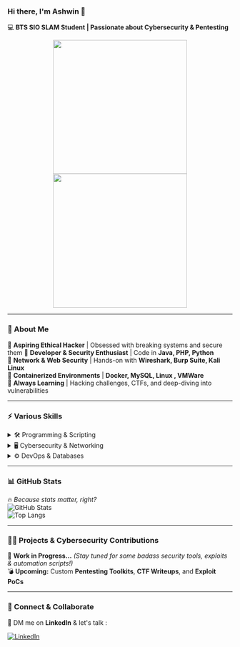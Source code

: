 ### Hi there, I'm Ashwin 👋  

💻 **BTS SIO SLAM Student | Passionate about Cybersecurity & Pentesting**  

<div align="center">
  <img src="https://media.giphy.com/media/xT9IgzoKnwFNmISR8I/giphy.gif" height="300"/>
  <img src="https://media.giphy.com/media/VTtANKl0beDFQRLDTh/giphy.gif" height="300"/>
</div>  

---

### 🚀 About Me  
🔹 **Aspiring Ethical Hacker** | Obsessed with breaking systems and secure them
🔹 **Developer & Security Enthusiast** | Code in **Java, PHP, Python**  
🔹 **Network & Web Security** | Hands-on with **Wireshark, Burp Suite, Kali Linux**  
🔹 **Containerized Environments** | **Docker, MySQL, Linux , VMWare**  
🔹 **Always Learning** | Hacking challenges, CTFs, and deep-diving into vulnerabilities  

---

### ⚡ Various Skills  
<details>
  <summary>🛠️ Programming & Scripting</summary>
  
  ![Python](https://img.shields.io/badge/Python-3776AB?style=for-the-badge&logo=python&logoColor=white)  
  ![Java](https://img.shields.io/badge/Java-ED8B00?style=for-the-badge&logo=java&logoColor=white)  
  ![PHP](https://img.shields.io/badge/PHP-777BB4?style=for-the-badge&logo=php&logoColor=white)  
  ![JavaScript](https://img.shields.io/badge/JavaScript-F7DF1E?style=for-the-badge&logo=javascript&logoColor=black)  
  ![HTML5](https://img.shields.io/badge/HTML5-E34F26?style=for-the-badge&logo=html5&logoColor=white)  
  ![CSS3](https://img.shields.io/badge/CSS3-1572B6?style=for-the-badge&logo=css3&logoColor=white)  
</details>

<details>
  <summary>🖥️ Cybersecurity & Networking</summary>

  ![Wireshark](https://img.shields.io/badge/Wireshark-1679A7?style=for-the-badge&logo=wireshark&logoColor=white)  
  ![TCPEye](https://img.shields.io/badge/TCPEye-9B8B26?style=for-the-badge&logo=generic&logoColor=white)  
  ![Telnet](https://img.shields.io/badge/Telnet-2A4B8A?style=for-the-badge&logo=generic&logoColor=white)  
  ![Metasploit](https://img.shields.io/badge/Metasploit-1B6F64?style=for-the-badge&logo=metasploit&logoColor=white)  
  ![Kali Linux](https://img.shields.io/badge/Kali_Linux-557C94?style=for-the-badge&logo=kalilinux&logoColor=white)  
</details>

<details>
  <summary>⚙️ DevOps & Databases</summary>

  ![Docker](https://img.shields.io/badge/Docker-2496ED?style=for-the-badge&logo=docker&logoColor=white)  
  ![MySQL](https://img.shields.io/badge/MySQL-4479A1?style=for-the-badge&logo=mysql&logoColor=white)  
  ![Linux](https://img.shields.io/badge/Linux-FCC624?style=for-the-badge&logo=linux&logoColor=black)  
</details>

---

### 📊 GitHub Stats  
🔥 *Because stats matter, right?*  
![GitHub Stats](https://github-readme-stats.vercel.app/api?username=winashr&show_icons=true&theme=tokyonight)  
![Top Langs](https://github-readme-stats.vercel.app/api/top-langs/?username=winashr&layout=compact&theme=tokyonight)  

---

### 🏴‍☠️ Projects & Cybersecurity Contributions  
🚧 **Work in Progress...** *(Stay tuned for some badass security tools, exploits & automation scripts!)*  
💣 **Upcoming:** Custom **Pentesting Toolkits**, **CTF Writeups**, and **Exploit PoCs**  

---

### 📡 Connect & Collaborate  
📩 DM me on **LinkedIn** & let's talk :  

[![LinkedIn](https://img.shields.io/badge/LinkedIn-0A66C2?style=for-the-badge&logo=linkedin&logoColor=white)](https://www.linkedin.com/in/ashwinrajavel/)  


